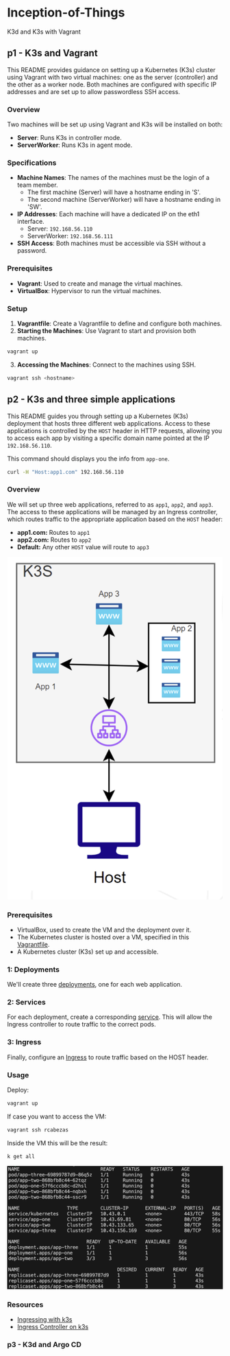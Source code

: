 # Inception-of-Things
K3d and K3s with Vagrant

## p1 - K3s and Vagrant

This README provides guidance on setting up a Kubernetes (K3s) cluster using Vagrant with two virtual machines: one as the server (controller) and the other as a worker node. Both machines are configured with specific IP addresses and are set up to allow passwordless SSH access.

### Overview

Two machines will be set up using Vagrant and K3s will be installed on both:
- **Server**: Runs K3s in controller mode.
- **ServerWorker**: Runs K3s in agent mode.

### Specifications

- **Machine Names**: The names of the machines must be the login of a team member.
  - The first machine (Server) will have a hostname ending in 'S'.
  - The second machine (ServerWorker) will have a hostname ending in 'SW'.
- **IP Addresses**: Each machine will have a dedicated IP on the eth1 interface.
  - Server: `192.168.56.110`
  - ServerWorker: `192.168.56.111`
- **SSH Access**: Both machines must be accessible via SSH without a password.

### Prerequisites

- **Vagrant**: Used to create and manage the virtual machines.
- **VirtualBox**: Hypervisor to run the virtual machines.

### Setup

1. **Vagrantfile**: Create a Vagrantfile to define and configure both machines.
2. **Starting the Machines**: Use Vagrant to start and provision both machines.
```bash
vagrant up
```
3. **Accessing the Machines**: Connect to the machines using SSH.
```bash
vagrant ssh <hostname>
```

## p2 - K3s and three simple applications

This README guides you through setting up a Kubernetes (K3s) deployment that hosts three different web applications. Access to these applications is controlled by the `HOST` header in HTTP requests, allowing you to access each app by visiting a specific domain name pointed at the IP `192.168.56.110`.

This command should displays you the info from `app-one`.
```bash
curl -H "Host:app1.com" 192.168.56.110
```

### Overview

We will set up three web applications, referred to as `app1`, `app2`, and `app3`. The access to these applications will be managed by an Ingress controller, which routes traffic to the appropriate application based on the `HOST` header:

- **app1.com:** Routes to `app1`
- **app2.com:** Routes to `app2`
- **Default:** Any other `HOST` value will route to `app3`

![p2](img/p2.png)

### Prerequisites

- VirtualBox, used to create the VM and the deployment over it.
- The Kubernetes cluster is hosted over a VM, specified in this [Vagrantfile](Vagrantfile).
- A Kubernetes cluster (K3s) set up and accessible.

### 1: Deployments

We'll create three [deployments](https://kubernetes.io/docs/concepts/workloads/controllers/deployment/), one for each web application.

### 2: Services

For each deployment, create a corresponding [service](https://kubernetes.io/docs/concepts/services-networking/service/). This will allow the Ingress controller to route traffic to the correct pods.

### 3: Ingress

Finally, configure an [Ingress](https://kubernetes.io/docs/concepts/services-networking/ingress/#hostname-wildcards) to route traffic based on the HOST header.

### Usage

Deploy:

```bash
vagrant up
```

If case you want to access the VM:

```bash
vagrant ssh rcabezas
```

Inside the VM this will be the result:

```bash
k get all
```

![p2_k3s](img/p2_k3s.png)

### Resources

- [Ingressing with k3s](https://carpie.net/articles/ingressing-with-k3s)
- [Ingress Controller on k3s](https://www.suse.com/c/rancher_blog/deploy-an-ingress-controller-on-k3s/)

### p3 - K3d and Argo CD
